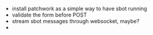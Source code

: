 - install patchwork as a simple way to have sbot running
- validate the form before POST
- stream sbot messages through websocket, maybe?
-
